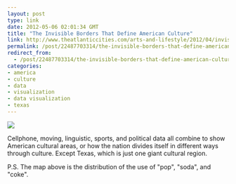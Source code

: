```yaml
---
layout: post
type: link
date: 2012-05-06 02:01:34 GMT
title: "The Invisible Borders That Define American Culture"
link: http://www.theatlanticcities.com/arts-and-lifestyle/2012/04/invisible-borders-define-american-culture/1839/
permalink: /post/22487703314/the-invisible-borders-that-define-american-culture
redirect_from: 
  - /post/22487703314/the-invisible-borders-that-define-american-culture
categories:
- america
- culture
- data
- visualization
- data visualization
- texas
---
```

<p><img src="http://cdn.theatlanticcities.com/img/upload/2012/04/25/Borders.main/largest.jpg"/></p>
<p>Cellphone, moving, linguistic, sports, and political data all combine to show American cultural areas, or how the nation divides itself in different ways through culture. Except Texas, which is just one giant cultural region.</p>
<p>P.S. The map above is the distribution of the use of "pop", "soda", and "coke".</p>